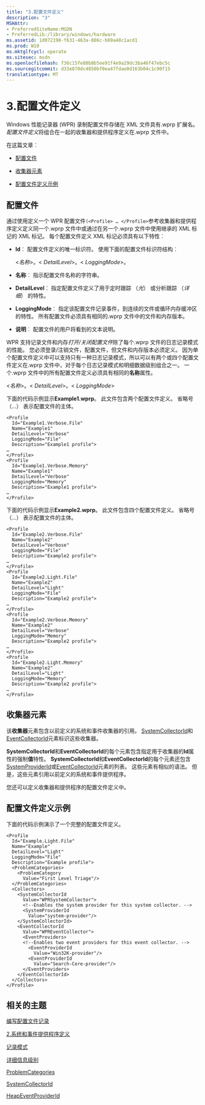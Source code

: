 ```yaml
---
title: "3.配置文件定义"
description: "3"
MSHAttr:
- PreferredSiteName:MSDN
- PreferredLib:/library/windows/hardware
ms.assetid: 1d072198-f631-463a-886c-b69a48c1acd1
ms.prod: W10
ms.mktglfcycl: operate
ms.sitesec: msdn
ms.openlocfilehash: f36c15fe80b8b5ee91f4e9a29dc3ba46f47ebc5c
ms.sourcegitcommit: d33e870dc4850bf0ea47fdae0d163b04c1c90f15
translationtype: MT
---
```

# <a name="3-profile-definitions"></a>3.配置文件定义


Windows 性能记录器 (WPR) 录制配置文件存储在 XML 文件具有.wprp 扩展名。 *配置文件定义*将组合在一起的收集器和提供程序定义在.wprp 文件中。

在这篇文章︰

-   [配置文件](#profiles)

-   [收集器元素](#collectors)

-   [配置文件定义示例](#profdefex)

## <a name="profiles"></a>配置文件


通过使用定义一个 WPR 配置文件`(<Profile> … </Profile>`参考收集器和提供程序定义定义同一个.wprp 文件中或通过在另一个.wprp 文件中使用继承的 XML 标记的 XML 标记。 每个配置文件定义 XML 标记必须具有以下特性︰

-   **Id**︰ 配置文件定义的唯一标识符。 使用下面的配置文件标识符结构︰

    &lt;*名称*&gt;。&lt; *DetailLevel*&gt;。&lt; *LoggingMode*&gt;。

-   **名称**︰ 指示配置文件名称的字符串。

-   **DetailLevel**︰ 指定配置文件定义了用于定时跟踪 （*光*） 或分析跟踪 （*详细*） 的特性。

-   **LoggingMode**︰ 指定该配置文件记录事件，到连续的文件或循环内存缓冲区的特性。 所有配置文件必须具有相同的.wprp 文件中的文件和内存版本。

-   **说明**︰ 配置文件的用户将看到的文本说明。

WPR 支持记录文件和内存*打开/关闭配置文件*除了每个.wprp 文件的日志记录模式的性能。 您必须登录/注销文件，配置文件，但文件和内存版本必须定义。 因为单个配置文件定义中可以支持只有一种日志记录模式，所以可以有两个或四个配置文件定义在.wprp 文件中，对于每个日志记录模式和明细数据级别组合之一。 一个.wprp 文件中的所有配置文件定义必须具有相同的**名称**属性。

&lt;*名称*&gt;。&lt; *DetailLevel*&gt;。&lt; *LoggingMode*&gt;

下面的代码示例显示**Example1.wprp**。 此文件包含两个配置文件定义。 省略号 （...） 表示配置文件的主体。

``` syntax
<Profile
  Id="Example1.Verbose.File"
  Name="Example1"
  DetailLevel="Verbose"
  LoggingMode="File"
  Description="Example1 profile">
…
</Profile>
<Profile
  Id="Example1.Verbose.Memory"
  Name="Example1"
  DetailLevel="Verbose"
  LoggingMode="Memory"
  Description="Example1 profile">
…
</Profile>
```

下面的代码示例显示**Example2.wprp**。 此文件包含四个配置文件定义。 省略号 （...） 表示配置文件的主体。

``` syntax
<Profile
  Id="Example2.Verbose.File"
  Name="Example2"
  DetailLevel="Verbose"
  LoggingMode="File"
  Description="Example2 profile">
…
</Profile>
<Profile
  Id="Example2.Light.File"
  Name="Example2"
  DetailLevel="Light"
  LoggingMode="File"
  Description="Example2 profile">
…
</Profile>
<Profile
  Id="Example2.Verbose.Memory"
  Name="Example2"
  DetailLevel="Verbose"
  LoggingMode="Memory"
  Description="Example2 profile">
…
</Profile>
<Profile
  Id="Example2.Light.Memory"
  Name="Example2"
  DetailLevel="Light"
  LoggingMode="Memory"
  Description="Example2 profile">
…
</Profile>
```

## <a name="a-href-idcollectorsacollectors-element"></a><a href="" id="collectors"></a>收集器元素


该**收集器**元素包含以前定义的系统和事件收集器的引用。 [SystemCollectorId](systemcollectorid.md)和[EventCollectorId](eventcollectorid.md)元素标识这些收集器。

**SystemCollectorId**和**EventCollectorId**的每个元素包含指定用于收集器的**Id**属性的强制**值**特性。 **SystemCollectorId**和**EventCollectorId**的每个元素还包含[SystemProviderId](systemproviderid.md)或[EventCollectorId](eventcollectorid.md)元素的列表。 这些元素有相似的语法。 但是，这些元素引用以前定义的系统和事件提供程序。

您还可以定义收集器和提供程序的配置文件定义中。

## <a name="a-href-idprofdefexaprofile-definition-example"></a><a href="" id="profdefex"></a>配置文件定义示例


下面的代码示例演示了一个完整的配置文件定义。

``` syntax
<Profile
  Id="Example.Light.File"
  Name="Example"
  DetailLevel="Light"
  LoggingMode="File"
  Description="Example profile">
  <ProblemCategories> 
    <ProblemCategory
      Value="First Level Triage"/>
  </ProblemCategories> 
  <Collectors> 
    <SystemCollectorId
      Value="WPRSystemCollector">
      <!--Enables the system provider for this system collector. --> 
      <SystemProviderId
        Value="system-provider"/>
    </SystemCollectorId> 
    <EventCollectorId
      Value="WPREventCollector">
      <EventProviders> 
      <!--Enables two event providers for this event collector. --> 
        <EventProviderId
          Value="Win32K-provider"/>
        <EventProviderId
          Value="Search-Core-provider"/>
      </EventProviders> 
    </EventCollectorId> 
  </Collectors>
</Profile>
```

## <a name="related-topics"></a>相关的主题


[编写配置文件记录](authoring-recording-profiles.md)

[2.系统和事件提供程序定义](2-system-and-event-provider-definitions.md)

[记录模式](logging-mode.md)

[详细信息级别](detail-level.md)

[ProblemCategories](problemcategories.md)

[SystemCollectorId](systemcollectorid.md)

[HeapEventProviderId](heapeventproviderid.md)

 

 







